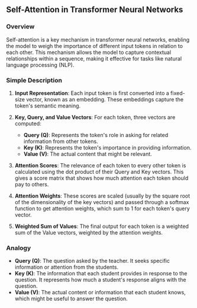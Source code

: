 ## Self-Attention in Transformer Neural Networks

### Overview
Self-attention is a key mechanism in transformer neural networks, enabling the model to weigh the importance of different input tokens in relation to each other. This mechanism allows the model to capture contextual relationships within a sequence, making it effective for tasks like natural language processing (NLP).

### Simple Description
1. **Input Representation**: Each input token is first converted into a fixed-size vector, known as an embedding. These embeddings capture the token's semantic meaning.

2. **Key, Query, and Value Vectors**: For each token, three vectors are computed:
   - **Query (Q)**: Represents the token's role in asking for related information from other tokens.
   - **Key (K)**: Represents the token's importance in providing information.
   - **Value (V)**: The actual content that might be relevant.

3. **Attention Scores**: The relevance of each token to every other token is calculated using the dot product of their Query and Key vectors. This gives a score matrix that shows how much attention each token should pay to others.

4. **Attention Weights**: These scores are scaled (usually by the square root of the dimensionality of the key vectors) and passed through a softmax function to get attention weights, which sum to 1 for each token's query vector.

5. **Weighted Sum of Values**: The final output for each token is a weighted sum of the Value vectors, weighted by the attention weights.

### Analogy
- **Query (Q)**: The question asked by the teacher. It seeks specific information or attention from the students.
- **Key (K)**: The information that each student provides in response to the question. It represents how much a student's response aligns with the question.
- **Value (V)**: The actual content or information that each student knows, which might be useful to answer the question.
